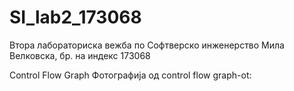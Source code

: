 # SI_lab2_173068

Втора лабораториска вежба по Софтверско инженерство
Мила Велковска, бр. на индекс 173068

Control Flow Graph
Фотографија од control flow graph-ot:
